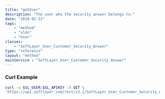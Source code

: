 ```yaml
---
title: "getUser"
description: "The user who the security answer belongs to."
date: "2018-02-12"
tags:
    - "method"
    - "sldn"
    - "User"
classes:
    - "SoftLayer_User_Customer_Security_Answer"
type: "reference"
layout: "method"
mainService : "SoftLayer_User_Customer_Security_Answer"
---
```


### Curl Example
```bash
curl -u $SL_USER:$SL_APIKEY -X GET \
'https://api.softlayer.com/rest/v3.1/SoftLayer_User_Customer_Security_Answer/{SoftLayer_User_Customer_Security_AnswerID}/getUser'
```
